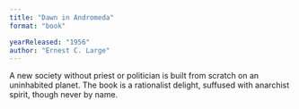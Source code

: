 ```yaml
---
title: "Dawn in Andromeda"
format: "book"

yearReleased: "1956"
author: "Ernest C. Large"
---
```

A new society without priest or politician  is built from scratch on an uninhabited planet.  The book is a rationalist delight, suffused with anarchist spirit, though never  by name.
 